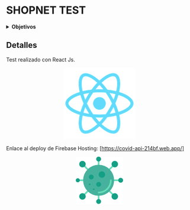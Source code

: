 # SHOPNET TEST



<details><summary><b>Objetivos</b></summary>

1. Listado de datos sobre el COVID-19 con el uso de los servicios de COVID-19 Tracking API.

2. Versionar el código en algún repositorio público (Github, Gitlab, etc.)

3. Hacer un deploy con ayuda de Firebase Hosting.

</details>

## Detalles

Test realizado con React Js.

<p align="center">
  <img src="./public/logo192.png" alt="React logo">
</p>

Enlace al deploy de Firebase Hosting: [https://covid-api-214bf.web.app/]

<p align="center">
  <img src="./public/virus128.png" alt="Virus logo">
</p>



